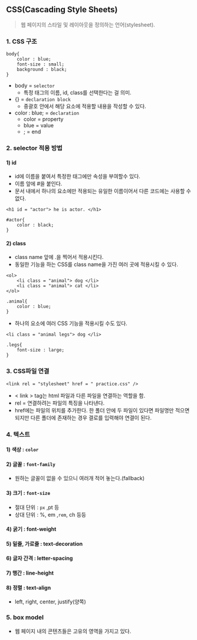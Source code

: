 ## CSS(Cascading Style Sheets)
> 웹 페이지의 스타일 및 레이아웃을 정의하는 언어(stylesheet).

### 1. CSS 구조
```
body{
    color : blue;
    font-size : small;
    background : black;
}
```
- body = `selector`
    - 특정 태그의 이름, id, class를 선택한다는 걸 의미.
- {} = `declaration block`
    - 중괄호 안에서 해당 요소에 적용할 내용을 작성할 수 있다.
- color : blue; = `declaration`
    - color = property
    - blue = value
    - ; = end
### 2. selector 적용 방법
#### 1) id
- id에 이름을 붙여서 특정한 태그에만 속성을 부여할수 있다.
- 이름 앞에 #을 붙인다.
- 문서 내에서 하나의 요소에만 적용되는 유일한 이름이어서 다른 코드에는 사용할 수 없다.
```
<h1 id = "actor"> he is actor. </h1>
```
```
#actor{
    color : black;
}
```
#### 2) class
- class name 앞에 .을 찍어서 적용시킨다.
- 동일한 기능을 하는 CSS를 class name을 가진 여러 곳에 적용시킬 수 있다.
```
<ol>
    <li class = "animal"> dog </li>
    <li class = "animal"> cat </li>
</ol>    
```
```
.animal{
    color : blue;
}
```
- 하나의 요소에 여러 CSS 기능을 적용시킬 수도 있다.
```
<li class = "animal legs"> dog </li>
```
```
.legs{
    font-size : large;
}
```

### 3. CSS파일 연결
```
<link rel = "stylesheet" href = " practice.css" />
```
- < link > tag는 html 파일과 다른 파일을 연결하는 역할을 함.
- rel = 연결하려는 파일의 특징을 나타낸다.
- href에는 파일의 위치를 추가한다. 한 폴더 안에 두 파일이 있다면 파일명만 적으면 되지만 다른 폴더에 존재하는 경우 결로를 입력해야 연결이 된다.

### 4. 텍스트
#### 1) 색상 : `color`
#### 2) 글꼴 : `font-family`
- 원하는 글꼴이 없을 수 있으니 여러개 적어 놓는다.(fallback)
#### 3) 크기 : `font-size`
- 절대 단위 : `px` ,pt 등
- 상대 단위 : %, em ,`rem`, ch 등등
#### 4) 굵기 : font-weight
#### 5) 밑줄, 가로줄 : text-decoration
#### 6) 글자 간격 : letter-spacing
#### 7) 행간 : line-height
#### 8) 정렬 : text-align
- left, right, center, justify(양쪽)

### 5. box model
- 웹 페이지 내의 콘텐츠들은 고유의 영역을 가지고 있다.
